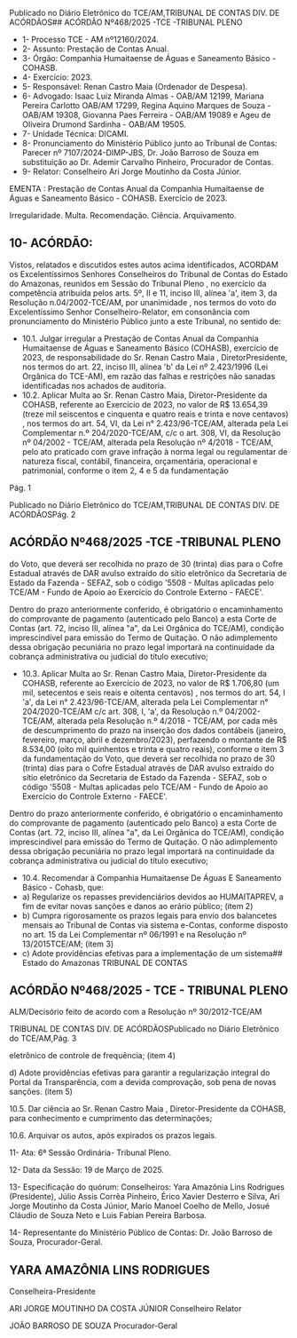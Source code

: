 Publicado  no  Diário  Eletrônico do TCE/AM,TRIBUNAL DE CONTAS DIV. DE ACÓRDÃOS## ACÓRDÃO Nº468/2025 -TCE -TRIBUNAL PLENO

- 1- Processo TCE - AM nº12160/2024.
- 2- Assunto: Prestação de Contas Anual.
- 3- Órgão: Companhia Humaitaense de Águas e Saneamento Básico - COHASB.
- 4- Exercício: 2023.
- 5- Responsável: Renan Castro Maia (Ordenador de Despesa).
- 6- Advogado: Isaac  Luiz  Miranda  Almas  -  OAB/AM  12199,  Mariana  Pereira  Carlotto  OAB/AM 17299, Regina Aquino Marques de Souza - OAB/AM 19308, Giovanna Paes Ferreira - OAB/AM 19089 e Ageu de Oliveira Drumond Sardinha - OAB/AM 19505.
- 7- Unidade Técnica: DICAMI.
- 8- Pronunciamento  do  Ministério  Público  junto  ao  Tribunal  de  Contas: Parecer  nº 7107/2024-DIMP-JBS,  Dr.  João  Barroso  de  Souza  em  substituição  ao  Dr.  Ademir Carvalho Pinheiro, Procurador de Contas.
- 9- Relator: Conselheiro Ari Jorge Moutinho da Costa Júnior.

EMENTA : Prestação de Contas Anual da Companhia Humaitaense de Águas e Saneamento Básico - COHASB. Exercício de 2023.

Irregularidade. Multa. Recomendação. Ciência. Arquivamento.

## 10-  ACÓRDÃO:

Vistos, relatados e discutidos estes autos acima identificados, ACORDAM os Excelentíssimos Senhores Conselheiros do Tribunal de Contas do Estado do Amazonas, reunidos em Sessão do Tribunal Pleno , no exercício da competência atribuída pelos arts. 5º, II e 11, inciso III, alínea 'a', item 3, da  Resolução  n.04/2002-TCE/AM, por unanimidade , nos  termos  do  voto  do  Excelentíssimo  Senhor  Conselheiro-Relator, em consonância com pronunciamento do Ministério Público junto a este Tribunal, no sentido de:

- 10.1. Julgar irregular a Prestação de Contas Anual da Companhia Humaitaense de Águas e Saneamento Básico (COHASB), exercício de 2023, de responsabilidade do Sr. Renan Castro Maia , DiretorPresidente,  nos  termos  do  art.  22,  inciso  III,  alínea  'b'  da  Lei  nº 2.423/1996 (Lei Orgânica do TCE-AM), em razão das falhas e restrições não sanadas identificadas nos achados de auditoria.
- 10.2. Aplicar Multa ao Sr. Renan  Castro  Maia, Diretor-Presidente da COHASB,  referente  ao  Exercício  de  2023,  no  valor  de R$  13.654,39 (treze  mil  seiscentos  e  cinquenta  e  quatro  reais  e  trinta  e  nove centavos) , nos  termos  do  art.  54,  VI,  da  Lei  n°  2.423/96-TCE/AM, alterada pela Lei Complementar n.º 204/2020-TCE/AM, c/c o art. 308, VI, da Resolução nº 04/2002 - TCE/AM, alterada pela Resolução nº 4/2018 -  TCE/AM,  pelo  ato  praticado  com  grave  infração  à  norma  legal  ou regulamentar de natureza fiscal, contábil, financeira, orçamentária, operacional e patrimonial, conforme o item 2, 4 e 5 da fundamentação

Pág. 1

Publicado  no  Diário  Eletrônico do TCE/AM,TRIBUNAL DE CONTAS DIV. DE ACÓRDÃOSPág. 2

## ACÓRDÃO Nº468/2025 -TCE -TRIBUNAL PLENO

do Voto, que deverá ser recolhida no prazo de 30 (trinta) dias para o Cofre  Estadual  através  de  DAR  avulso  extraído  do  sítio  eletrônico  da Secretaria de Estado da Fazenda - SEFAZ, sob o código '5508 - Multas aplicadas  pelo  TCE/AM  -  Fundo  de  Apoio  ao  Exercício  do  Controle Externo - FAECE'.

Dentro do prazo anteriormente conferido, é obrigatório o encaminhamento  do  comprovante  de  pagamento  (autenticado  pelo Banco)  a  esta  Corte  de  Contas  (art.  72,  inciso  III,  alínea  "a",  da  Lei Orgânica do TCE/AM), condição imprescindível para emissão do Termo de Quitação. O não adimplemento dessa obrigação pecuniária no prazo legal importará na continuidade da cobrança administrativa ou judicial do título executivo;

- 10.3. Aplicar  Multa ao Sr. Renan  Castro  Maia,  Diretor-Presidente  da COHASB, referente ao Exercício de 2023, no valor de R$ 1.706,80 (um mil, setecentos e seis reais e oitenta centavos) , nos termos do art. 54, I  'a',  da  Lei  n°  2.423/96-TCE/AM,  alterada  pela  Lei  Complementar  n° 204/2020-TCE/AM c/c art. 308, I, 'a', da Resolução n.º 04/2002-TCE/AM, alterada  pela  Resolução  n.º  4/2018  -  TCE/AM,  por  cada  mês  de descumprimento  do  prazo  na  inserção  dos  dados  contábeis  (janeiro, fevereiro, março, abril e dezembro/2023), perfazendo o montante de R$ 8.534,00 (oito mil quinhentos e trinta e quatro reais), conforme o item 3 da  fundamentação  do  Voto,  que  deverá  ser  recolhida  no prazo  de  30 (trinta) dias para o Cofre Estadual através de DAR avulso extraído do sítio  eletrônico  da  Secretaria  de  Estado  da  Fazenda  -  SEFAZ,  sob  o código  '5508  -  Multas  aplicadas  pelo  TCE/AM  -  Fundo  de  Apoio  ao Exercício do Controle Externo - FAECE'.

Dentro do prazo anteriormente conferido, é obrigatório o encaminhamento  do  comprovante  de  pagamento  (autenticado  pelo Banco)  a  esta  Corte  de  Contas  (art.  72,  inciso  III,  alínea  "a",  da  Lei Orgânica do TCE/AM), condição imprescindível para emissão do Termo de Quitação. O não adimplemento dessa obrigação pecuniária no prazo legal importará na continuidade da cobrança administrativa ou judicial do título executivo;

- 10.4. Recomendar à  Companhia  Humaitaense  De  Águas  E  Saneamento Básico - Cohasb, que:
- a) Regularize os repasses previdenciários devidos ao HUMAITAPREV, a fim de evitar novas sanções e danos ao erário público; (item 2)
- b) Cumpra rigorosamente  os  prazos  legais  para  envio  dos  balancetes mensais ao Tribunal de Contas via sistema e-Contas, conforme disposto no art. 15 da Lei Complementar nº 06/1991 e na Resolução nº 13/2015TCE/AM; (item 3)
- c) Adote  providências  efetivas  para  a  implementação  de  um  sistema## Estado do Amazonas TRIBUNAL DE CONTAS

## ACÓRDÃO Nº468/2025 - TCE - TRIBUNAL PLENO

ALM/Decisório feito de acordo com a Resolução nº 30/2012-TCE/AM

TRIBUNAL DE CONTAS DIV. DE ACÓRDÃOSPublicado  no  Diário  Eletrônico do TCE/AM,Pág. 3

eletrônico de controle de frequência; (item 4)

d) Adote providências efetivas para garantir a regularização integral do Portal da Transparência, com a devida comprovação, sob pena de novas sanções. (item 5)

10.5. Dar ciência ao Sr. Renan Castro Maia , Diretor-Presidente da COHASB, para conhecimento e cumprimento das determinações;

10.6. Arquivar os autos, após expirados os prazos legais.

11-  Ata: 6ª Sessão Ordinária- Tribunal Pleno.

12-  Data da Sessão: 19 de Março de 2025.

13-  Especificação do quórum: Conselheiros: Yara Amazônia Lins Rodrigues (Presidente),  Júlio  Assis  Corrêa  Pinheiro,  Érico  Xavier  Desterro  e  Silva,  Ari  Jorge Moutinho  da  Costa  Júnior,  Mario  Manoel  Coelho  de  Mello,  Josué  Cláudio  de  Souza Neto e Luis Fabian Pereira Barbosa.

14-  Representante  do  Ministério  Público  de  Contas: Dr.  João  Barroso  de  Souza, Procurador-Geral.

## YARA AMAZÔNIA LINS RODRIGUES

Conselheira-Presidente

ARI JORGE MOUTINHO DA COSTA JÚNIOR Conselheiro Relator

JOÃO BARROSO DE SOUZA Procurador-Geral